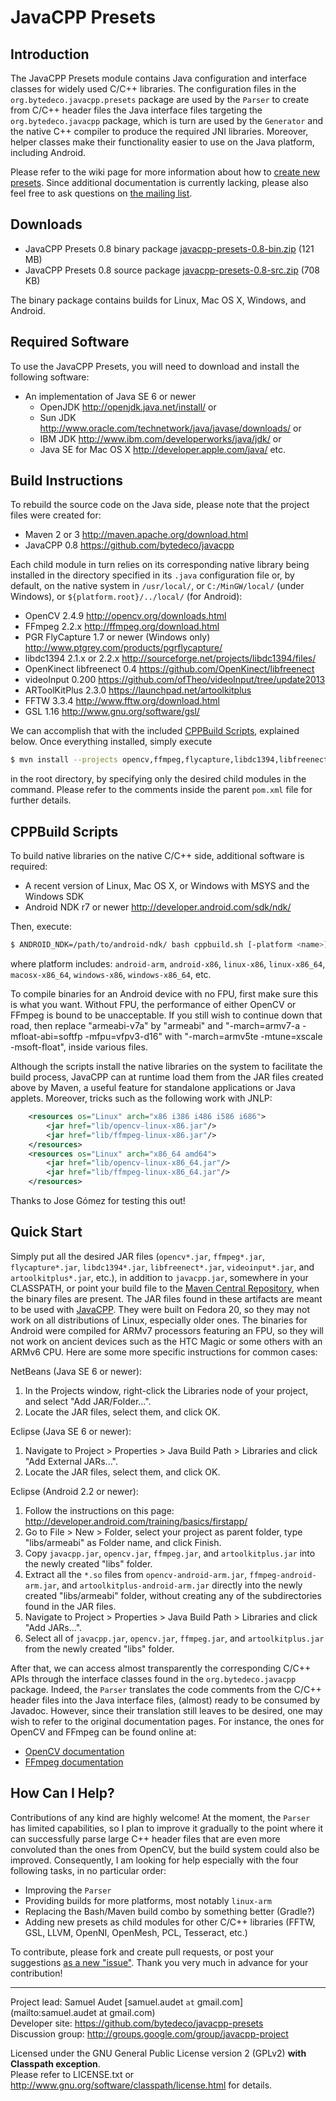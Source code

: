 JavaCPP Presets
===============

Introduction
------------
The JavaCPP Presets module contains Java configuration and interface classes for widely used C/C++ libraries. The configuration files in the `org.bytedeco.javacpp.presets` package are used by the `Parser` to create from C/C++ header files the Java interface files targeting the `org.bytedeco.javacpp` package, which is turn are used by the `Generator` and the native C++ compiler to produce the required JNI libraries. Moreover, helper classes make their functionality easier to use on the Java platform, including Android.

Please refer to the wiki page for more information about how to [create new presets](https://github.com/bytedeco/javacpp-presets/wiki/Create-New-Presets). Since additional documentation is currently lacking, please also feel free to ask questions on [the mailing list](http://groups.google.com/group/javacpp-project).


Downloads
---------
 * JavaCPP Presets 0.8 binary package  [javacpp-presets-0.8-bin.zip](http://search.maven.org/remotecontent?filepath=org/bytedeco/javacpp-presets/0.8/javacpp-presets-0.8-bin.zip) (121 MB)
 * JavaCPP Presets 0.8 source package  [javacpp-presets-0.8-src.zip](http://search.maven.org/remotecontent?filepath=org/bytedeco/javacpp-presets/0.8/javacpp-presets-0.8-src.zip) (708 KB)

The binary package contains builds for Linux, Mac OS X, Windows, and Android.


Required Software
-----------------
To use the JavaCPP Presets, you will need to download and install the following software:

 * An implementation of Java SE 6 or newer
   * OpenJDK  http://openjdk.java.net/install/  or
   * Sun JDK  http://www.oracle.com/technetwork/java/javase/downloads/  or
   * IBM JDK  http://www.ibm.com/developerworks/java/jdk/  or
   * Java SE for Mac OS X  http://developer.apple.com/java/  etc.


Build Instructions
------------------
To rebuild the source code on the Java side, please note that the project files were created for:

 * Maven 2 or 3  http://maven.apache.org/download.html
 * JavaCPP 0.8  https://github.com/bytedeco/javacpp

Each child module in turn relies on its corresponding native library being installed in the directory specified in its `.java` configuration file or, by default, on the native system in `/usr/local/`, or `C:/MinGW/local/` (under Windows), or `${platform.root}/../local/` (for Android):

 * OpenCV 2.4.9  http://opencv.org/downloads.html
 * FFmpeg 2.2.x  http://ffmpeg.org/download.html
 * PGR FlyCapture 1.7 or newer (Windows only)  http://www.ptgrey.com/products/pgrflycapture/
 * libdc1394 2.1.x or 2.2.x  http://sourceforge.net/projects/libdc1394/files/
 * OpenKinect libfreenect 0.4  https://github.com/OpenKinect/libfreenect
 * videoInput 0.200  https://github.com/ofTheo/videoInput/tree/update2013
 * ARToolKitPlus 2.3.0  https://launchpad.net/artoolkitplus
 * FFTW 3.3.4  http://www.fftw.org/download.html
 * GSL 1.16  http://www.gnu.org/software/gsl/

We can accomplish that with the included [CPPBuild Scripts](#cppbuild-scripts), explained below. Once everything installed, simply execute
```bash
$ mvn install --projects opencv,ffmpeg,flycapture,libdc1394,libfreenect,videoinput,artoolkitplus,etc.
```
in the root directory, by specifying only the desired child modules in the command. Please refer to the comments inside the parent `pom.xml` file for further details.


CPPBuild Scripts
----------------
To build native libraries on the native C/C++ side, additional software is required:

 * A recent version of Linux, Mac OS X, or Windows with MSYS and the Windows SDK
 * Android NDK r7 or newer  http://developer.android.com/sdk/ndk/

Then, execute:
```bash
$ ANDROID_NDK=/path/to/android-ndk/ bash cppbuild.sh [-platform <name>] [<install | clean>] [projects]
```
where platform includes: `android-arm`, `android-x86`, `linux-x86`, `linux-x86_64`, `macosx-x86_64`, `windows-x86`, `windows-x86_64`, etc.

To compile binaries for an Android device with no FPU, first make sure this is what you want. Without FPU, the performance of either OpenCV or FFmpeg is bound to be unacceptable. If you still wish to continue down that road, then replace "armeabi-v7a" by "armeabi" and "-march=armv7-a -mfloat-abi=softfp -mfpu=vfpv3-d16" with "-march=armv5te -mtune=xscale -msoft-float", inside various files.

Although the scripts install the native libraries on the system to facilitate the build process, JavaCPP can at runtime load them from the JAR files created above by Maven, a useful feature for standalone applications or Java applets. Moreover, tricks such as the following work with JNLP:
```xml
    <resources os="Linux" arch="x86 i386 i486 i586 i686">
        <jar href="lib/opencv-linux-x86.jar"/>
        <jar href="lib/ffmpeg-linux-x86.jar"/>
    </resources>
    <resources os="Linux" arch="x86_64 amd64">
        <jar href="lib/opencv-linux-x86_64.jar"/>
        <jar href="lib/ffmpeg-linux-x86_64.jar"/>
    </resources>
```

Thanks to Jose Gómez for testing this out!


Quick Start
-----------
Simply put all the desired JAR files (`opencv*.jar`, `ffmpeg*.jar`, `flycapture*.jar`, `libdc1394*.jar`, `libfreenect*.jar`, `videoinput*.jar`, and `artoolkitplus*.jar`, etc.), in addition to `javacpp.jar`, somewhere in your CLASSPATH, or point your build file to the [Maven Central Repository](http://search.maven.org/#search|ga|1|bytedeco), when the binary files are present. The JAR files found in these artifacts are meant to be used with [JavaCPP](https://github.com/bytedeco/javacpp). They were built on Fedora 20, so they may not work on all distributions of Linux, especially older ones. The binaries for Android were compiled for ARMv7 processors featuring an FPU, so they will not work on ancient devices such as the HTC Magic or some others with an ARMv6 CPU. Here are some more specific instructions for common cases:

NetBeans (Java SE 6 or newer):

 1. In the Projects window, right-click the Libraries node of your project, and select "Add JAR/Folder...".
 2. Locate the JAR files, select them, and click OK.

Eclipse (Java SE 6 or newer):

 1. Navigate to Project > Properties > Java Build Path > Libraries and click "Add External JARs...".
 2. Locate the JAR files, select them, and click OK.

Eclipse (Android 2.2 or newer):

 1. Follow the instructions on this page: http://developer.android.com/training/basics/firstapp/
 2. Go to File > New > Folder, select your project as parent folder, type "libs/armeabi" as Folder name, and click Finish.
 3. Copy `javacpp.jar`, `opencv.jar`, `ffmpeg.jar`, and `artoolkitplus.jar` into the newly created "libs" folder.
 4. Extract all the `*.so` files from `opencv-android-arm.jar`, `ffmpeg-android-arm.jar`, and `artoolkitplus-android-arm.jar` directly into the newly created "libs/armeabi" folder, without creating any of the subdirectories found in the JAR files.
 5. Navigate to Project > Properties > Java Build Path > Libraries and click "Add JARs...".
 6. Select all of `javacpp.jar`, `opencv.jar`, `ffmpeg.jar`, and `artoolkitplus.jar` from the newly created "libs" folder.

After that, we can access almost transparently the corresponding C/C++ APIs through the interface classes found in the `org.bytedeco.javacpp` package. Indeed, the `Parser` translates the code comments from the C/C++ header files into the Java interface files, (almost) ready to be consumed by Javadoc. However, since their translation still leaves to be desired, one may wish to refer to the original documentation pages. For instance, the ones for OpenCV and FFmpeg can be found online at:

 * [OpenCV documentation](http://docs.opencv.org/)
 * [FFmpeg documentation](http://ffmpeg.org/doxygen/)


How Can I Help?
---------------
Contributions of any kind are highly welcome! At the moment, the `Parser` has limited capabilities, so I plan to improve it gradually to the point where it can successfully parse large C++ header files that are even more convoluted than the ones from OpenCV, but the build system could also be improved. Consequently, I am looking for help especially with the four following tasks, in no particular order:

 * Improving the `Parser`
 * Providing builds for more platforms, most notably `linux-arm`
 * Replacing the Bash/Maven build combo by something better (Gradle?)
 * Adding new presets as child modules for other C/C++ libraries (FFTW, GSL, LLVM, OpenNI, OpenMesh, PCL, Tesseract, etc.)

To contribute, please fork and create pull requests, or post your suggestions [as a new "issue"](https://github.com/bytedeco/javacpp-presets/issues). Thank you very much in advance for your contribution!


----
Project lead: Samuel Audet [samuel.audet `at` gmail.com](mailto:samuel.audet at gmail.com)  
Developer site: https://github.com/bytedeco/javacpp-presets  
Discussion group: http://groups.google.com/group/javacpp-project

Licensed under the GNU General Public License version 2 (GPLv2) **with Classpath exception**.  
Please refer to LICENSE.txt or http://www.gnu.org/software/classpath/license.html for details.
